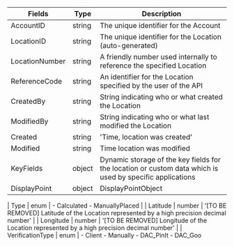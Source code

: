 | Fields         | Type   | Description                                                                                              |
|----------------|--------|----------------------------------------------------------------------------------------------------------|
| AccountID      | string | The unique identifier for the Account                                                                    |
| LocationID     | string | The unique identifier for the Location (auto-generated)                                                  |
| LocationNumber | string | A friendly number used internally to reference the specified Location                                    |
| ReferenceCode  | string | An identifier for the Location specified by the user of the API                                          |
| CreatedBy      | string | String indicating who or what created the Location                                                       |
| ModifiedBy     | string | String indicating who or what last modified the Location                                                 |
| Created        | string | 'Time, location was created'                                                                             |
| Modified       | string | Time location was modified                                                                               |
| KeyFields      | object | Dynamic storage of the key fields for the location or custom data which is used by specific applications |
| DisplayPoint     | object | DisplayPointObject  


| Type             | enum   | - Calculated -  ManuallyPlaced                                                                       |
| Latitude         | number | '[TO BE REMOVED] Latitude of the Location represented by a high precision decimal number'            |
| Longitude        | number | '[TO BE REMOVED] Longitude of the Location represented by a high precision decimal number'           |
| VerificationType | enum   | - Client
            - Manually
            - DAC_PinIt
            - DAC_Goo
